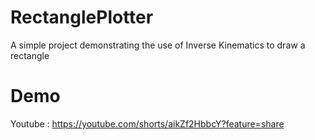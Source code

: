 # RectanglePlotter
A simple project demonstrating the use of Inverse Kinematics to draw a rectangle

# Demo
Youtube : https://youtube.com/shorts/aikZf2HbbcY?feature=share
